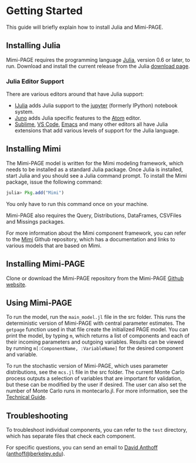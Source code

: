 # Getting Started

This guide will briefly explain how to install Julia and Mimi-PAGE.

## Installing Julia

Mimi-PAGE requires the programming
language [Julia](http://julialang.org/), version 0.6 or later, to
run. Download and install the current release from the Julia [download page](http://julialang.org/downloads/).

### Julia Editor Support

There are various editors around that have Julia support:

- [IJulia](https://github.com/JuliaLang/IJulia.jl) adds Julia support to the [jupyter](http://jupyter.org/) (formerly IPython) notebook system.
- [Juno](http://junolab.org/) adds Julia specific features to the [Atom](https://atom.io/) editor.
- [Sublime](https://www.sublimetext.com/), [VS Code](https://code.visualstudio.com/), [Emacs](https://www.gnu.org/software/emacs/) and many other editors all have Julia extensions that add various levels of support for the Julia language.

## Installing Mimi

The Mimi-PAGE model is written for the Mimi modeling framework, which
needs to be installed as a standard Julia package.
Once Julia is installed, start Julia and you should see a Julia command prompt. To install the Mimi package, issue the following command:
```julia
julia> Pkg.add("Mimi")
```
You only have to run this command once on your machine.

Mimi-PAGE also requires the Query, Distributions, DataFrames, CSVFiles and Missings packages.

For more information about the Mimi component framework, you can refer to the [Mimi](https://github.com/anthofflab/Mimi.jl) Github repository, which has a documentation and links to various models that are based on Mimi.

## Installing Mimi-PAGE

Clone or download the Mimi-PAGE repository from the Mimi-PAGE [Github website](https://github.com/anthofflab/mimi-page-2009.jl).

## Using Mimi-PAGE

To run the model, run the `main_model.jl` file in the src folder. This
runs the deterministic version of Mimi-PAGE with central parameter
estimates. The `getpage` function used in that file create the
initialized PAGE model. You can print the model, by typing `m`, which
returns a list of components and each of their incoming parameters and
outgoing variables. Results can be viewed by running `m[:ComponentName, :VariableName]` for the desired component and variable.

To run the stochastic version of Mimi-PAGE, which uses parameter
distributions, see the `mcs.jl` file in the src folder. The
current Monte Carlo process outputs a selection of variables that are
important for validation, but these can be modified by the user if
desired. The user can also set the number of Monte Carlo runs in
montecarlo.jl. For more information, see the [Technical Guide](technicaluserguide.md).

## Troubleshooting

To troubleshoot individual components, you can refer to the `test` directory, which has separate files that check each component.

For specific questions, you can send an email to [David Anthoff](http://www.david-anthoff.com/) (<anthoff@berkeley.edu>).
